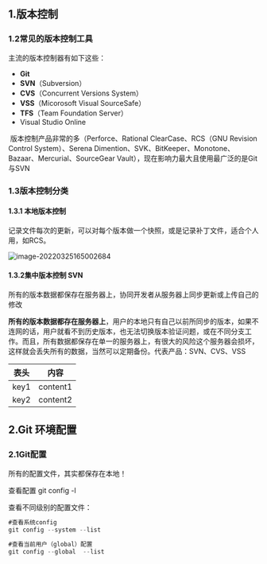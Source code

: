 ## 1.版本控制

### 1.2常见的版本控制工具

主流的版本控制器有如下这些：

- **Git**
- **SVN**（Subversion）
- **CVS**（Concurrent Versions System）
- **VSS**（Micorosoft Visual SourceSafe）
- **TFS**（Team Foundation Server）
- Visual Studio Online

​	版本控制产品非常的多（Perforce、Rational ClearCase、RCS（GNU Revision Control System）、Serena Dimention、SVK、BitKeeper、Monotone、Bazaar、Mercurial、SourceGear Vault），现在影响力最大且使用最广泛的是Git与SVN



### 1.3版本控制分类

#### **1.3.1 本地版本控制**

记录文件每次的更新，可以对每个版本做一个快照，或是记录补丁文件，适合个人用，如RCS。

![image-20220325165002684](https://tse2-mm.cn.bing.net/th/id/OIP-C.jl4pPK40IUmDL_-Wu0yMqgHaEK?w=324&h=182&c=7&r=0&o=5&dpr=1.1&pid=1.7)



#### **1.3.2集中版本控制  SVN**

​	所有的版本数据都保存在服务器上，协同开发者从服务器上同步更新或上传自己的修改


​**所有的版本数据都存在服务器上**，用户的本地只有自己以前所同步的版本，如果不连网的话，用户就看不到历史版本，也无法切换版本验证问题，或在不同分支工作。而且，所有数据都保存在单一的服务器上，有很大的风险这个服务器会损坏，这样就会丢失所有的数据，当然可以定期备份。代表产品：SVN、CVS、VSS

| 表头 | 内容     |
| ---- | -------- |
| key1 | content1 |
| key2 | content2 |



## 2.Git 环境配置

### 2.1Git配置

所有的配置文件，其实都保存在本地！

查看配置 git config -l


查看不同级别的配置文件：

```java
#查看系统config
git config --system --list
　　
#查看当前用户（global）配置
git config --global  --list
```


